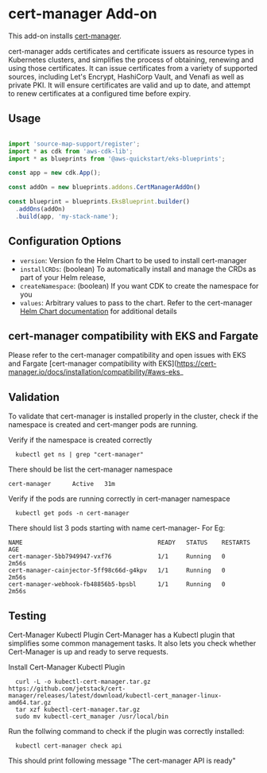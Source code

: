 # cert-manager Add-on

This add-on installs [cert-manager](https://github.com/cert-manager/cert-manager).

cert-manager adds certificates and certificate issuers as resource types in Kubernetes clusters, and simplifies the process of obtaining, renewing and using those certificates.
It can issue certificates from a variety of supported sources, including Let's Encrypt, HashiCorp Vault, and Venafi as well as private PKI.
It will ensure certificates are valid and up to date, and attempt to renew certificates at a configured time before expiry.

## Usage

```typescript

import 'source-map-support/register';
import * as cdk from 'aws-cdk-lib';
import * as blueprints from '@aws-quickstart/eks-blueprints';

const app = new cdk.App();

const addOn = new blueprints.addons.CertManagerAddOn()

const blueprint = blueprints.EksBlueprint.builder()
  .addOns(addOn)
  .build(app, 'my-stack-name');
```

## Configuration Options

- `version`: Version fo the Helm Chart to be used to install cert-manager
- `installCRDs`: (boolean) To automatically install and manage the CRDs as part of your Helm release,
- `createNamespace`: (boolean) If you want CDK to create the namespace for you
- `values`: Arbitrary values to pass to the chart. Refer to the cert-manager [Helm Chart documentation](https://artifacthub.io/packages/helm/cert-manager/cert-manager) for additional details

## cert-manager compatibility with EKS and Fargate
Please refer to the cert-manager compatibility and open issues with EKS and Fargate
[cert-manager compatibility with EKS](https://cert-manager.io/docs/installation/compatibility/#aws-eks_

## Validation

To validate that cert-manager is installed properly in the cluster, check if the namespace is created and cert-manger pods are running.

Verify if the namespace is created correctly
```shell
  kubectl get ns | grep "cert-manager"
```
There should be list the cert-manager namespace
```shell
cert-manager      Active   31m
```
Verify if the pods are running correctly in cert-manager namespace
```shell
  kubectl get pods -n cert-manager  
```
There should list 3 pods starting with name cert-manager-
For Eg:
```shell
NAME                                      READY   STATUS    RESTARTS   AGE
cert-manager-5bb7949947-vxf76             1/1     Running   0          2m56s
cert-manager-cainjector-5ff98c66d-g4kpv   1/1     Running   0          2m56s
cert-manager-webhook-fb48856b5-bpsbl      1/1     Running   0          2m56s
```


## Testing

Cert-Manager Kubectl Plugin
Cert-Manager has a Kubectl plugin that simplifies some common management tasks. It also lets you check whether Cert-Manager is up and ready to serve requests.

Install Cert-Manager Kubectl Plugin
```shell
  curl -L -o kubectl-cert-manager.tar.gz https://github.com/jetstack/cert-manager/releases/latest/download/kubectl-cert_manager-linux-amd64.tar.gz
  tar xzf kubectl-cert-manager.tar.gz
  sudo mv kubectl-cert_manager /usr/local/bin
```

Run the follwing command to check if the plugin was correctly installed:
```shell
  kubectl cert-manager check api
```
This should print following message "The cert-manager API is ready"